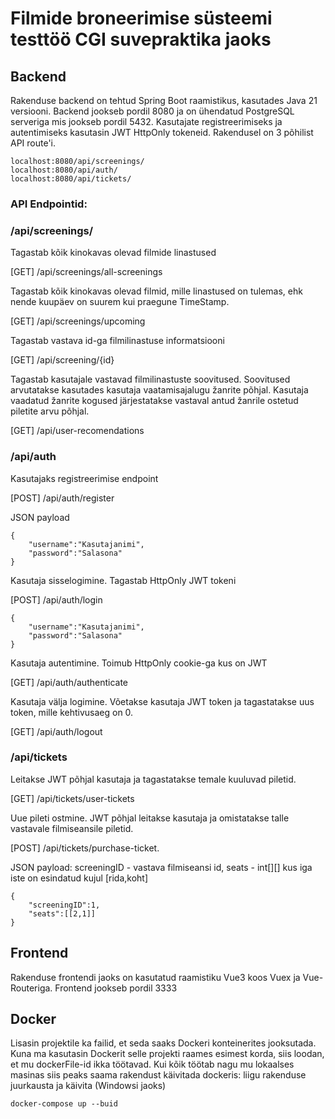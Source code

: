 # Filmide broneerimise süsteemi testtöö CGI suvepraktika jaoks

## Backend

Rakenduse backend on tehtud Spring Boot raamistikus, kasutades Java 21 versiooni. Backend jookseb pordil 8080 ja on ühendatud PostgreSQL serveriga mis jookseb pordil 5432.
Kasutajate registreerimiseks ja autentimiseks kasutasin JWT HttpOnly tokeneid. Rakendusel on 3 põhilist API route'i.
```
localhost:8080/api/screenings/
localhost:8080/api/auth/
localhost:8080/api/tickets/
```
### API Endpointid:

### /api/screenings/


Tagastab kõik kinokavas olevad filmide linastused

[GET] /api/screenings/all-screenings


Tagastab kõik kinokavas olevad filmid, mille linastused on tulemas,
ehk nende kuupäev on suurem kui praegune TimeStamp.

[GET] /api/screenings/upcoming


Tagastab vastava id-ga filmilinastuse informatsiooni

[GET] /api/screening/{id}


Tagastab kasutajale vastavad filmilinastuste soovitused. Soovitused arvutatakse kasutades 
kasutaja vaatamisajalugu žanrite põhjal. Kasutaja vaadatud žanrite kogused järjestatakse 
vastaval antud žanrile ostetud piletite arvu põhjal.

[GET] /api/user-recomendations

### /api/auth

Kasutajaks registreerimise endpoint

[POST] /api/auth/register

JSON payload

```
{
	"username":"Kasutajanimi",
	"password":"Salasona"
}
```

Kasutaja sisselogimine. Tagastab HttpOnly JWT tokeni

[POST] /api/auth/login

```
{
	"username":"Kasutajanimi",
	"password":"Salasona"
}
```

Kasutaja autentimine. Toimub HttpOnly cookie-ga kus on JWT

[GET] /api/auth/authenticate


Kasutaja välja logimine. Võetakse kasutaja JWT token ja tagastatakse uus token, mille
kehtivusaeg on 0.

[GET] /api/auth/logout


### /api/tickets

Leitakse JWT põhjal kasutaja ja tagastatakse temale kuuluvad piletid.

[GET] /api/tickets/user-tickets


Uue pileti ostmine. JWT põhjal leitakse kasutaja ja omistatakse talle vastavale filmiseansile piletid.

[POST] /api/tickets/purchase-ticket. 


JSON payload: screeningID - vastava filmiseansi id, seats - int[][] kus iga iste on esindatud kujul [rida,koht]
```
{
	"screeningID":1,
	"seats":[[2,1]]
}

```

## Frontend

Rakenduse frontendi jaoks on kasutatud raamistiku Vue3 koos Vuex ja Vue-Routeriga. Frontend jookseb pordil 3333


## Docker

Lisasin projektile ka failid, et seda saaks Dockeri konteinerites jooksutada. Kuna ma kasutasin Dockerit selle projekti raames esimest korda, siis loodan, et mu dockerFile-id ikka töötavad.
Kui kõik töötab nagu mu lokaalses masinas siis peaks saama rakendust käivitada dockeris: liigu rakenduse juurkausta ja käivita
(Windowsi jaoks)
```
docker-compose up --buid
```




